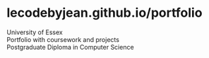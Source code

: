 # lecodebyjean.github.io/portfolio

University of Essex <br>
Portfolio with coursework and projects <br>
Postgraduate Diploma in Computer Science <br>
